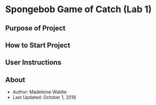 # Spongebob Game of Catch (Lab 1)

## Purpose of Project

## How to Start Project

## User Instructions

## About
* Author: Madeleine Waldie
* Last Updated: October 1, 2018
